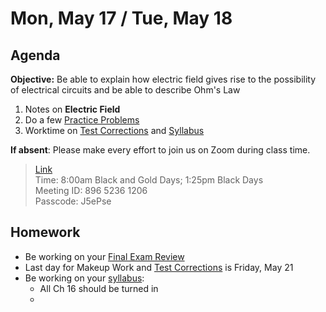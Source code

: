 Mon, May 17 / Tue, May 18
==================    
  
Agenda    
---------    
**Objective:** Be able to explain how electric field gives rise to the possibility of electrical circuits and be able to describe Ohm's Law
  
1. Notes on **Electric Field**
2. Do a few [Practice Problems][prac]
3. Worktime on [Test Corrections][tc] and [Syllabus][syllabus]

**If absent**: Please make every effort to join us on Zoom during class time.

> [Link](https://us02web.zoom.us/j/89652361206?pwd=L3ZYQzBGNitFK0J6K1M4Nk1iM1dYQT09)      
> Time: 8:00am Black and Gold Days; 1:25pm Black Days    
> Meeting ID: 896 5236 1206      
> Passcode: J5ePse

  
Homework     
-------------    
- Be working on your [Final Exam Review][rev]
- Last day for Makeup Work and [Test Corrections][tc] is Friday, May 21 
- Be working on your [syllabus]:
	- All Ch 16 should be turned in
	- 

[rev]: https://avon.schoology.com/course/2624603229/materials?f=369844930
[test]: https://avon.schoology.com/assignment/4925783860/assessment_questions
[syllabus]: https://avon.schoology.com/course/2624603229/materials?f=369843924#foldersexpanded=
[tc]: https://avon.schoology.com/assignment/4956419938/
[prac]: https://avon.schoology.com/page/4956492038
<!--stackedit_data:
eyJoaXN0b3J5IjpbMzk2MTcyMjUxLDk1ODcwMDU4LC0xMTU0Mz
E4ODQyLDE1ODQyMTAyMjcsMjY2NTQ4Nzk1LC03NzU0NDI5MDYs
MTIzMjMxNjk1NSw2MTgwNDIzMzcsMTU4MDc5OTQwNSwtMjA0Nz
c3ODU4NSwtMTQ3MzUyMzkxMywtMzk4ODM0NzY0LC0yMTYzMDE5
NjAsMTgwOTQ0NDg1OCwtODI3MzY5MTI4LC0xNzQzMDQ1NzkxLC
0yMDk4NDA5OTYwLDIwMTk3NjE5NjAsLTEwMjU3MzE2MTMsLTEy
OTc1Mzc5OTNdfQ==
-->